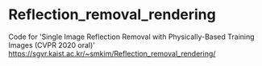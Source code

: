 # Reflection_removal_rendering
Code for 'Single Image Reflection Removal with Physically-Based Training Images (CVPR 2020 oral)' https://sgvr.kaist.ac.kr/~smkim/Reflection_removal_rendering/
